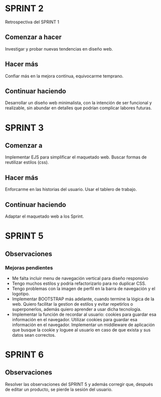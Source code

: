 # SPRINT 2
Retrospectiva del SPRINT 1

## Comenzar a hacer
Investigar y probar nuevas tendencias en diseño web.

## Hacer más
Confiar más en la mejora contínua, equivocarme temprano.

## Continuar haciendo
Desarrollar un diseño web minimalista, con la intención de ser funcional
y realizable, sin abundar en detalles que podrían complicar labores futuras.

# SPRINT 3

## Comenzar a 
Implementar EJS para simplificar el maquetado web.
Buscar formas de reutilizar estilos (css).

## Hacer más
Enforcarme en las historias del usuario.
Usar el tablero de trabajo.

## Continuar haciendo
Adaptar el maquetado web a los Sprint.

# SPRINT 5

## Observaciones
### Mejoras pendientes
- Me falta incluir menu de navegación vertical para diseño responsivo
- Tengo muchos estilos y podría refactorizarlo para no duplicar CSS.
- Tengo problemas con la imagen de perfil en la barra de navegación y el logotipo.
- Implementar BOOTSTRAP más adelante, cuando termine la lógica de la web.
    Quiero facilitar la gestion de estilos y evitar repetirlos o superponerlos,
    además quiero aprender a usar dicha tecnología.
- Implementar la función de recordar al usuario:
    cookies para guardar esa información en el navegador.
    Utilizar cookies para guardar esa información en el navegador.
    Implementar un middleware de aplicación que busque la cookie y loguee al usuario en caso de que exista y sus datos sean correctos.

# SPRINT 6

## Observaciones
Resolver las observaciones del SPRINT 5 y además
corregir que, después de editar un producto, se pierde la sesión del usuario.
